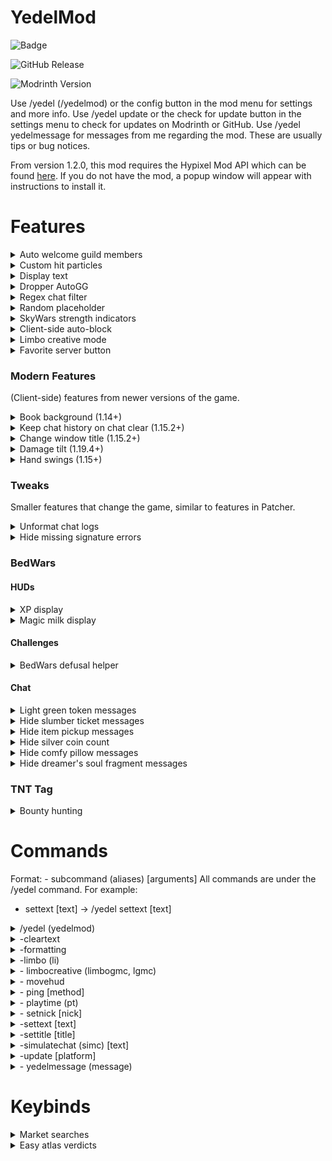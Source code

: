 ﻿# YedelMod

![Badge](https://img.shields.io/badge/discord-yedel-blue)

![GitHub Release](https://img.shields.io/github/v/release/Yedelo/YedelMod?label=GitHub%20version)

![Modrinth Version](https://img.shields.io/modrinth/v/oYw9EG5g?label=Modrinth%20version)

Use /yedel (/yedelmod) or the config button in the mod menu for settings and more info.
Use /yedel update or the check for update button in the settings menu to check for updates on Modrinth or GitHub.
Use /yedel yedelmessage for messages from me regarding the mod. These are usually tips or bug notices.

From version 1.2.0, this mod requires the Hypixel Mod API which can be found [here](https://modrinth.com/mod/hypixel-mod-api). If you do not have the mod, a popup window will appear with instructions to install it.

# Features

<details><summary>Auto welcome guild members</summary>

- Automatically welcomes new guild members with a customizable message.

</details>

<details><summary>Custom hit particles</summary>

- Spawns customizable particles when hitting entities.

</details>

<details><summary>Display text</summary>

- Show text which can be customized with /yedel settext and cleared with /yedel cleartext, supporting color codes with
  ampersands (&).

</details>

<details><summary>Dropper AutoGG</summary>

- AutoGG for dropper, will be removed when it is added to Sk1er's AutoGG.
- Note: This only says gg at the end of the game, not when you finish.

</details>

<details><summary>Regex chat filter</summary>

- Use a customizable regular expression to filter chat.

</details>

<details><summary>Random placeholder</summary>

- Type a customizable placeholder to replace it with a random string from a UUID.

</details>

<details><summary>SkyWars strength indicators</summary>

- Shows people's strength above their nametags with customizable colors. Accounts for Apothecary.

</details>

<details><summary>Client-side auto-block</summary>

- Always shows the blocking animation client-side.
-

</details>

<details><summary>Limbo creative mode</summary>

- Automatically gives creative mode in Hypixel limbo, not bannable because the server does not listen to anything
  happening.
- Use /yedel lgmc in limbo if it doesn't work the first time.

</details>

<details><summary>Favorite server button</summary>

- Adds a button to the main menu to join a customizable server address.

</details>

### Modern Features

(Client-side) features from newer versions of the game.

<details><summary>Book background (1.14+)</summary>

- Draws the default dark background in book GUIs.

</details>

<details><summary>Keep chat history on chat clear (1.15.2+)</summary>

- When clearing your chat (F3 + D), keep your message history (from pressing up arrow key).

</details>

<details><summary>Change window title (1.15.2+)</summary>

- Changes the window title on world and server join.
- You can manually do this with /yedel settitle.

</details>

<details><summary>Damage tilt (1.19.4+)</summary>

- Allows you to customize how much your screen hurts when being damaged.

</details>

<details><summary>Hand swings (1.15+)</summary>

- Swing your hand when doing numerous actions, such as dropping items or using items like snowballs and armor.

</details>

### Tweaks

Smaller features that change the game, similar to features in Patcher.

<details><summary>Unformat chat logs</summary>

- Removes leftover formatting from chat messages in logs.

</details>

<details><summary>Hide missing signature errors</summary>

- Hides "Signature is missing from textures payload" errors from logs.

</details>

### BedWars

#### HUDs

<details><summary>XP display</summary>

- Shows your experience out of 5,000.
- Inaccurate for lower levels (0-4).

</details>

<details><summary>Magic milk display</summary>

- Shows how long your Magic Milk will last for.

</details>

#### Challenges

<details><summary>BedWars defusal helper</summary>

- Highlights redstone for the BedWars defusal challenge.

</details>

#### Chat

<details><summary>Light green token messages</summary>

- Make token messages light green instead of green (only in bedwars) to make them appear different from emerald
  messages.

</details>

<details><summary>Hide slumber ticket messages</summary>

- Hide slumber ticket messages in-game from things like kills and wins.

</details>

<details><summary>Hide item pickup messages</summary>

- Hide "_You picked up: ..._" messages.

</details>

<details><summary>Hide silver coin count</summary>

- Hide the silver coin count from item purchase messages.

</details>

<details><summary>Hide comfy pillow messages</summary>

- Hides the following messages:
  - "You are now carrying x1 Comfy Pillows, bring it back to your shop keeper!"
  - "You cannot return items to another team's Shopkeeper!"
  - "You cannot carry any more Comfy Pillows!"
  - "You died while carrying 1x Comfy Pillows!"

</details>

<details><summary>Hide dreamer's soul fragment messages</summary>

- Hide "+1 Dreamer's Soul Fragment!" messages.

</details>

### TNT Tag

<details><summary>Bounty hunting</summary>

- Adds a bounty hunting minigame to TNT Tag. This feature is complicated,
  watch [my video](https://www.youtube.com/watch?v=-z_AZR35ozI) if you need help!

</details>

# Commands

Format: - subcommand (aliases) [arguments]
All commands are under the /yedel command. For example:

- settext [text] -> /yedel settext [text]

<details><summary>/yedel (yedelmod)</summary>

- The main command, hosting all subcommands. When used with no arguments, opens the config screen.

</details>

<details><summary>-cleartext</summary>

- Clears the currently set display text.

</details>

<details><summary>-formatting</summary>

- Shows a formatting guide with color and style codes.

</details>

<details><summary>-limbo (li)</summary>

- Sends an illegal chat character, which disconnects you on most servers and sends you to limbo-like areas on some.
- No longer works on Hypixel, use /limbo instead.

</details>

<details><summary>- limbocreative (limbogmc, lgmc) </summary>

- Gives you creative mode in Hypixel's limbo, given certain checks are passed.

</details>

<details><summary>- movehud</summary>

- Opens the HUD customization screen.

</details>

<details><summary>- ping [method]</summary>

- Shows your ping to the server in chat, using several methods. Without an argument, uses the default method which can
  be customized.

</details>

<details><summary>- playtime (pt)</summary>

- Shows your total playtime (while playing on servers) in hours and minutes.

</details>

<details><summary>- setnick [nick]</summary>

- Sets your nick for Bounty Hunting to not select yourself as the target.

</details>

<details><summary>-settext [text]</summary>

- Sets the display text, supporting color codes with ampersands (&).

</details>

<details><summary>-settitle [title]</summary>

- Sets the title of the game window.

</details>

<details><summary>-simulatechat (simc) [text]</summary>

- Simulates a chat message, also supports color codes with ampersands (&).

</details>

<details><summary>-update [platform]</summary>

- Checks for mod updates. Without an argument, uses the default one (modrinth). Possible platforms are "modrinth" or "
  github".

</details>

<details><summary>- yedelmessage (message)</summary>

- Shows messages from me about the mod. These can be anything from tips to bug notices.

</details>

# Keybinds

<details><summary>Market searches</summary>

- Adds keybinds to search the auction house or bazaar for your held item.
- Note that you may need to change categories when searching on the auction house.
- Bound to L by default.

</details>

<details><summary>Easy atlas verdicts</summary>

- Adds keybinds for the two atlas verdicts in your hotbar. This automatically clicks for you, so it is use at your own
  risk.
- Insufficient Evidence: Bound to O by default.
- Evidence Without Doubt: Bound to P by default.

</details>







